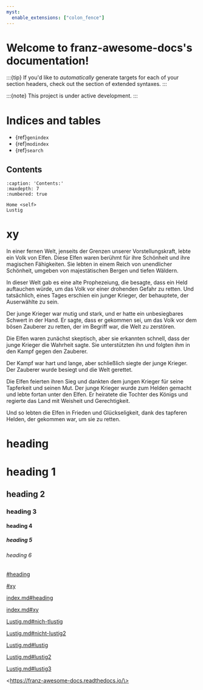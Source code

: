 ```yaml
---
myst:
  enable_extensions: ["colon_fence"]
---
```


# Welcome to franz-awesome-docs's documentation!

:::{tip}
If you'd like to *automatically* generate targets for each of your section headers,
check out the [](syntax/header-anchors) section of extended syntaxes.
:::

:::{note}
This project is under active development.
:::

# Indices and tables

*   {ref}`genindex`
*   {ref}`modindex`
*   {ref}`search`

## Contents

```{toctree}
:caption: 'Contents:'
:maxdepth: 7
:numbered: true

Home <self>
Lustig
```

# xy

In einer fernen Welt, jenseits der Grenzen unserer Vorstellungskraft, lebte ein Volk von Elfen. Diese Elfen waren berühmt für ihre Schönheit und ihre magischen Fähigkeiten. Sie lebten in einem Reich von unendlicher Schönheit, umgeben von majestätischen Bergen und tiefen Wäldern.

In dieser Welt gab es eine alte Prophezeiung, die besagte, dass ein Held auftauchen würde, um das Volk vor einer drohenden Gefahr zu retten. Und tatsächlich, eines Tages erschien ein junger Krieger, der behauptete, der Auserwählte zu sein.

Der junge Krieger war mutig und stark, und er hatte ein unbesiegbares Schwert in der Hand. Er sagte, dass er gekommen sei, um das Volk vor dem bösen Zauberer zu retten, der im Begriff war, die Welt zu zerstören.

Die Elfen waren zunächst skeptisch, aber sie erkannten schnell, dass der junge Krieger die Wahrheit sagte. Sie unterstützten ihn und folgten ihm in den Kampf gegen den Zauberer.

Der Kampf war hart und lange, aber schließlich siegte der junge Krieger. Der Zauberer wurde besiegt und die Welt gerettet.

Die Elfen feierten ihren Sieg und dankten dem jungen Krieger für seine Tapferkeit und seinen Mut. Der junge Krieger wurde zum Helden gemacht und lebte fortan unter den Elfen. Er heiratete die Tochter des Königs und regierte das Land mit Weisheit und Gerechtigkeit.

Und so lebten die Elfen in Frieden und Glückseligkeit, dank des tapferen Helden, der gekommen war, um sie zu retten.

# heading

# heading 1

## heading 2

### heading 3

#### heading 4

##### heading 5

###### heading 6

[#heading](#heading)

[#xy](#xy)

[index.md#heading](index.md#heading)

[index.md#xy](index.md#xy)

[Lustig.md#nich-tlustig](Lustig.md#nicht-lustig)

[Lustig.md#nicht-lustig2](Lustig.md#nicht-lustig2)

[Lustig.md#lustig](Lustig.md#lustig)

[Lustig.md#lustig2](Lustig.md#lustig2)

[Lustig.md#lustig3](Lustig.md#lustig3)

\<https://franz-awesome-docs.readthedocs.io/\>
